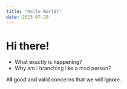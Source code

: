 ```yaml
---
title: "Hello World!"
date: 2023-07-29
---
```


# Hi there!

- What exactly is happening?
- Why am I branching like a mad person?

All good and valid concerns that we will ignore.
